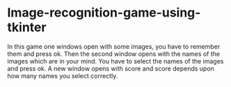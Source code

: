 # Image-recognition-game-using-tkinter
In this game one windows open with some images, you have to remember them and press ok. Then the second window opens with the names of the images which are in your mind. You have to select the names of the images and press ok. A new window opens with score and score depends upon how many names you select correctly.

